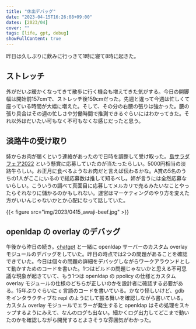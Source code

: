 ```yaml
---
title: "休出デバッグ"
date: "2023-04-15T16:26:08+09:00"
dates: [2023/04]
cover: ""
tags: [life, gpt, debug]
showFullContent: true
---
```


昨日は久しぶりに飲みに行っきて1時に寝て8時に起きた。

## ストレッチ

外がだいぶ暖かくなってきて散歩に行く機会も増えてきた気がする。今日の開脚幅は開始前157cmで、ストレッチ後159cmだった。先週と違って今週は忙しくて座っている時間が大幅に増えた。そして、その分の右腰の張りは強かった。腰の張り具合はその週の忙しさや労働時間で推測できるぐらいにはわかってきた。それ以外はだいたい可もなく不可もなくな感じだったと思う。

## 淡路牛の受け取り

姉からお肉が届くという連絡があったので日時を調整して受け取った。[島サラダフェア2022](https://www.awajikoku.com/shimasalad/2022/12/04/20221204094613/) という懸賞に応募していたのが当たったらしい。5000円相当の淡路牛らしい。お正月に食べるようなお肉だと言えば伝わるかな。A賞の5名のうちの1人がここにいるので総応募数は推して知るべし。姉が言うには全然応募ないらしい。こういうの調べて真面目に応募してメルカリで売るみたいなことやったらそれなりに儲かるのかもしれない。運営はマーケティングのやり方を変えた方がいいんじゃないかとか心配になって話していた。

{{< figure src="img/2023/0415_awaji-beef.jpg" >}}

## openldap の overlay のデバッグ

午後から昨日の続き。[chatgpt](https://openai.com/blog/chatgpt) と一緒に openldap サーバーのカスタム overlay モジュールのデバッグをしていた。昨日の時点では2つの問題があることを確認できていた。今日は個々の問題の詳細をデバッグしながらワークアラウンドとして動かすためのコードを書いた。1つはビルドの問題じゃないかと思える不可思議な現象が起きていて、もう1つは openldap の ppolicy の仕様とカスタム overlay モジュールの仕様のどちらが正しいのかを設計者に確認する必要がある。15年ぶりぐらいに c 言語のコードを書いている。かなり怪しいけど、gdb をインタラクティブな repl のようにして振る舞いを確認しながら書いている。カスタム overlay モジュールでエラーが発生すると openldap はその処理をスキップするようにみえて、なんのログも出ない。細かくログ出力してどこまで動いたのかを確認しながら開発するとよさそうな雰囲気がわかった。
